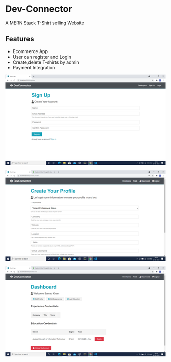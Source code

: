 # Dev-Connector
A MERN Stack T-Shirt selling Website 

## Features

- Ecommerce App
- User can register and Login
- Create,delete T-shirts by admin
- Payment Integration

![screenshot](https://github.com/khansamad99/Dev-Connector/blob/master/Screenshot%20(80).png)

![screenshot](https://github.com/khansamad99/Dev-Connector/blob/master/Screenshot%20(82).png)

![screenshot](https://github.com/khansamad99/Dev-Connector/blob/master/Screenshot%20(83).png)





